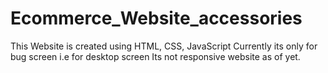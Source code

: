 # Ecommerce_Website_accessories
This Website is created using HTML, CSS, JavaScript
Currently its only for bug screen i.e for desktop screen Its not responsive website as of yet.
